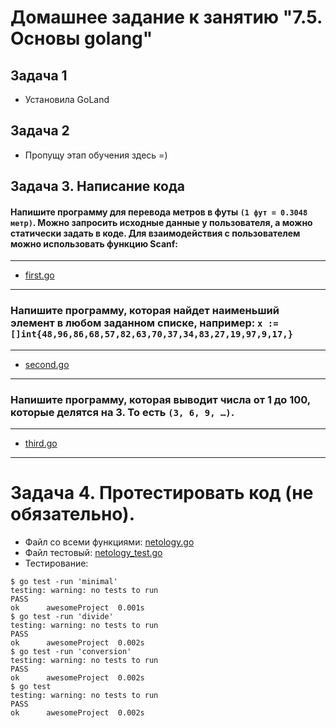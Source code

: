 # Домашнее задание к занятию "7.5. Основы golang"

## Задача 1
* Установила GoLand

## Задача 2
* Пропущу этап обучения здесь =)

## Задача 3. Написание кода

#### Напишите программу для перевода метров в футы `(1 фут = 0.3048 метр)`. Можно запросить исходные данные у пользователя, а можно статически задать в коде. Для взаимодействия с пользователем можно использовать функцию Scanf:

----------------------------------------
* [first.go](first.go)

----------------------------------------
### Напишите программу, которая найдет наименьший элемент в любом заданном списке, например: `x := []int{48,96,86,68,57,82,63,70,37,34,83,27,19,97,9,17,}`

----------------------------------------
* [second.go](second.go)

----------------------------------------

### Напишите программу, которая выводит числа от 1 до 100, которые делятся на 3. То есть `(3, 6, 9, …)`.

----------------------------------------
* [third.go](third.go)
----------------------------------------

# Задача 4. Протестировать код (не обязательно).

* Файл со всеми функциями: [netology.go](netology.go)
* Файл тестовый: [netology_test.go](netology_test.go)
* Тестирование:
```shell
$ go test -run 'minimal'
testing: warning: no tests to run
PASS
ok  	awesomeProject	0.001s
$ go test -run 'divide'
testing: warning: no tests to run
PASS
ok  	awesomeProject	0.002s
$ go test -run 'conversion'
testing: warning: no tests to run
PASS
ok  	awesomeProject	0.002s
$ go test
testing: warning: no tests to run
PASS
ok  	awesomeProject	0.002s

```